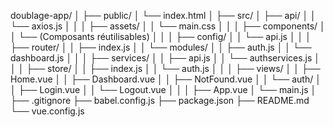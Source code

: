 doublage-app/
│
├── public/
│   └── index.html
│
├── src/
│   ├── api/
│   │   └── axios.js
│   │
│   ├── assets/
│   │   └── main.css
│   │
│   ├── components/
│   │   └── (Composants réutilisables)
│   │
│   ├── config/
│   │   └── api.js
│   │
│   ├── router/
│   │   ├── index.js
│   │   └── modules/
│   │       ├── auth.js
│   │       └── dashboard.js
│   │
│   ├── services/
│   │   ├── api.js
│   │   └── authservices.js
│   │
│   ├── store/
│   │   ├── index.js
│   │   └── auth.js
│   │
│   ├── views/
│   │   ├── Home.vue
│   │   ├── Dashboard.vue
│   │   ├── NotFound.vue
│   │   └── auth/
│   │       ├── Login.vue
│   │       └── Logout.vue
│   │
│   ├── App.vue
│   └── main.js
│
├── .gitignore
├── babel.config.js
├── package.json
├── README.md
└── vue.config.js